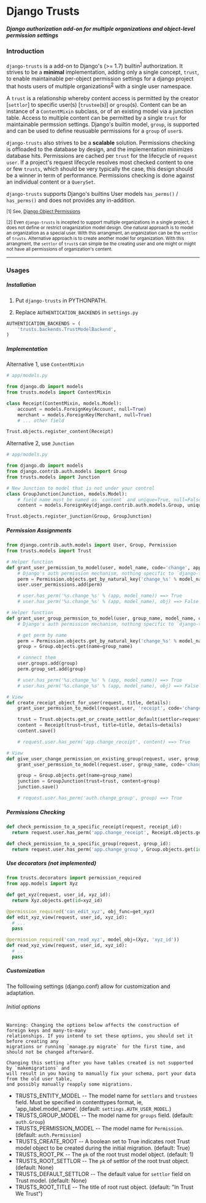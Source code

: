 # Django Trusts

##### Django authorization add-on for multiple organizations and object-level permission settings

### Introduction
`django-trusts` is a add-on to Django's (>= 1.7) builtin<sup>[1](#footnote1)</sup> authorization. It strives to be a **minimal** implementation, adding only a single concept, `trust`, to enable maintainable per-object permission settings for a django project that hosts users of multiple organizations<sup>[2](#footnote2)</sup> with a single user namespace.

A `trust` is a relationship whereby content access is permitted by the creator [`settlor`] to specific user(s) [`trustee`(s)] or `group`(s). Content can be an instance of a `ContentMixin` subclass, or of an existing model via a junction table. Access to multiple content can be permitted by a single `trust` for maintainable permssion settings. Django's builtin model, `group`, is supported and can be used to define reusuable permissions for a `group` of `user`s.

`django-trusts` also strives to be a **scalable** solution. Permissions checking is offloaded to the database by design, and the implementation minimizes database hits. Permissions are cached per `trust` for the lifecycle of `request user`. If a project's request lifecycle resolves most checked content to one or few `trusts`, which should be very typically the case, this design should be a winner in term of performance. Permissions checking is done against an individual content or a `QuerySet`.

`django-trusts` supports Django's builtins User models `has_perms()` / `has_perms()` and does not provides any in-addition.


<sup id="footnote1">[1] See, [Django Object Permissions](https://github.com/djangoadvent/djangoadvent-articles/blob/master/1.2/06_object-permissions.rst)</sup>

<sup id="footnote2">[2] Even `django-trusts` is incepted to support multiple organizations in a single project, it does not define or restrict oraganization model design. One natural approach is to model an organization as a special user. With this arrangment, an organization can be the `settlor` of `trusts`. Alternative approach is to create another model for organization. With this arrangment, the `settlor` of `trust`s can simple be the creating user and one might or might not have all permissions of organization's content.</sup>

---

### Usages

#####  Installation
1. Put `django-trusts` in PYTHONPATH.

2. Replace `AUTHENTICATION_BACKENDS` in `settings.py`

```python
AUTHENTICATION_BACKENDS = (
    'trusts.backends.TrustModelBackend',
)
```

#####  Implementation

Alternative 1, use `ContentMixin`

```python
# app/models.py

from django.db import models
from trusts.models import ContentMixin

class Receipt(ContentMixin, models.Model):
    account = models.ForeignKey(Account, null=True)
    merchant = models.ForeignKey(Merchant, null=True)
    # ... other field

Trust.objects.register_content(Receipt)
```


Alternative 2, use `Junction`

```python
# app/models.py

from django.db import models
from django.contrib.auth.models import Group
from trusts.models import Junction

# New Junction to model that is not under your control
class GroupJunction(Junction, models.Model):
    # field name must be named as `content` and unique=True, null=False, blank=False
    content = models.ForeignKey(django.contrib.auth.models.Group, unique=True, null=False, blank=False)

Trust.objects.register_junction(Group, GroupJunction)
```

##### Permission Assignments

```python
from django.contrib.auth.models import User, Group, Permission
from trusts.models import Trust

# Helper function
def grant_user_permission_to_model(user, model_name, code='change', app='app'):
    # Django's auth permission mechanism, nothing specific to `django-trust`
    perm = Permission.objects.get_by_natural_key('change_%s' % model_name, app, model_name)
    user.user_permissions.add(perm)

    # user.has_perm('%s.change_%s' % (app, model_name)) ==> True
    # user.has_perm('%s.change_%s' % (app, model_name), obj) ==> False

# Helper function
def grant_user_group_permssion_to_model(user, group_name, model_name, code='change', app='app'):
    # Django's auth permission mechanism, nothing specific to `django-trust`

    # get perm by name
    perm = Permission.objects.get_by_natural_key('change_%s' % model_name, app, model_name)
    group = Group.objects.get(name=group_name)

    # connect them
    user.groups.add(group)
    perm.group_set.add(group)

    # user.has_perm('%s.change_%s' % (app, model_name)) ==> True
    # user.has_perm('%s.change_%s' % (app, model_name), obj) ==> False

# View
def create_receipt_object_for_user(request, title, details):
    grant_user_permssion_to_model(request.user, 'receipt', code='change')

    trust = Trust.objects.get_or_create_settlor_default(settlor=request.user)
    content = Receipt(trust=trust, title=title, details=details)
    content.save()

    # request.user.has_perm('app.change_receipt', content) ==> True

# View
def give_user_change_permission_on_existing_group(request, user, group_name):
    grant_user_permssion_to_model(request.user, group_name, code='change', app='auth')

    group = Group.objects.get(name=group_name)
    junction = GroupJunction(trust=trust, content=group)
    junction.save()

    # request.user.has_perm('auth.change_group', group) ==> True
```

##### Permissions Checking

```python
def check_permission_to_a_specific_receipt(request, receipt_id):
  return request.user.has_perm('app.change_receipt', Receipt.objects.get(id=receipt_id))

def check_permission_to_a_specific_group(request, group_id):
  return request.user.has_perm('app.change_group', Group.objects.get(id=group_id))
```

##### Use decorators (not implemented)

```python
from trusts.decorators import permission_required
from app.models import Xyz

def get_xyz(request, user_id, xyz_id):
  return Xyz.objects.get(id=xyz_id)

@permission_required('can_edit_xyz', obj_func=get_xyz)
def edit_xyz_view(request, user_id, xyz_id):
  # ...
  pass

@permission_required('can_read_xyz', model_obj=(Xyz, 'xyz_id'))
def read_xyz_view(request, user_id, xyz_id):
  # ...
  pass
```

##### Customization

The folllowing settings (django.conf) allow for customization and adaptation.


###### Initial options

    Warning: Changing the options below affects the construction of foreign keys and many-to-many
    relationships. If you intend to set these options, you should set it before creating any
    migrations or running `manage.py migrate` for the first time, and should not be changed afterward.

    Changing this setting after you have tables created is not supported by `makemigrations` and
    will result in you having to manually fix your schema, port your data from the old user table,
    and possibly manually reapply some migrations.

* TRUSTS_ENTITY_MODEL -- The model name for `settlors` and `trustees` field. Must be specified in contenttypes format, ie, 'app_label.model_name'. (default: `settings.AUTH_USER_MODEL`.)
* TRUSTS_GROUP_MODEL -- The model name for `groups` field. (default: `auth.Group`)
* TRUSTS_PERMISSION_MODEL -- The model name for `Permission`. (default: `auth.Permission`)
* TRUSTS_CREATE_ROOT -- A boolean set to True indicates root Trust model object to be created during the initial migration. (default: True)
* TRUSTS_ROOT_PK -- The `pk` of the root trust model object. (default: 1)
* TRUSTS_ROOT_SETTLOR -- The `pk` of settlor of the root trust object. (default: None)
* TRUSTS_DEFAULT_SETTLOR -- The default value for `settlor` field on Trust model. (default: None)
* TRUSTS_ROOT_TITLE -- The title of root rust object. (default: "In Trust We Trust")
